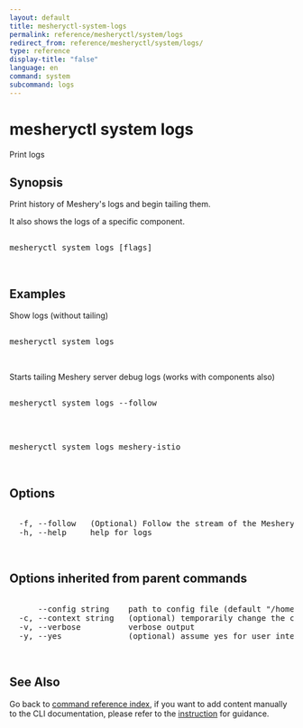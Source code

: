 ```yaml
---
layout: default
title: mesheryctl-system-logs
permalink: reference/mesheryctl/system/logs
redirect_from: reference/mesheryctl/system/logs/
type: reference
display-title: "false"
language: en
command: system
subcommand: logs
---
```


# mesheryctl system logs

Print logs

## Synopsis

Print history of Meshery's logs and begin tailing them.

It also shows the logs of a specific component.
<pre class='codeblock-pre'>
<div class='codeblock'>
mesheryctl system logs [flags]

</div>
</pre> 

## Examples

Show logs (without tailing)
<pre class='codeblock-pre'>
<div class='codeblock'>
mesheryctl system logs

</div>
</pre> 

Starts tailing Meshery server debug logs (works with components also)
<pre class='codeblock-pre'>
<div class='codeblock'>
mesheryctl system logs --follow

</div>
</pre> 

<pre class='codeblock-pre'>
<div class='codeblock'>
mesheryctl system logs meshery-istio

</div>
</pre> 

## Options

<pre class='codeblock-pre'>
<div class='codeblock'>
  -f, --follow   (Optional) Follow the stream of the Meshery's logs. Defaults to false.
  -h, --help     help for logs

</div>
</pre>

## Options inherited from parent commands

<pre class='codeblock-pre'>
<div class='codeblock'>
      --config string    path to config file (default "/home/runner/.mesheryconfig.yaml")
  -c, --context string   (optional) temporarily change the current context.
  -v, --verbose          verbose output
  -y, --yes              (optional) assume yes for user interactive prompts.

</div>
</pre>

## See Also

Go back to [command reference index](/reference/mesheryctl/), if you want to add content manually to the CLI documentation, please refer to the [instruction](/project/contributing/contributing-cli#preserving-manually-added-documentation) for guidance.
